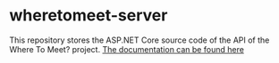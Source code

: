 # wheretomeet-server
This repository stores the ASP.NET Core source code of the API of the Where To Meet? project.
[The documentation can be found here](https://github.com/ChristopherJdL/wheretomeet-server/blob/master/WhereToMeet/Documentation.md)
